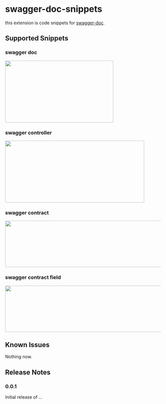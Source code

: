 # swagger-doc-snippets

this extension is code snippets for [swagger-doc](https://github.com/Ysj291823/egg-swagger-doc#readme).

## Supported Snippets

### swagger doc

<img src='https://i.loli.net/2019/06/21/5d0c9499dfc4383797.gif' style='height: 200px; width: 350px;'/>

### swagger controller

<img src='https://i.loli.net/2019/06/21/5d0c94d67231527662.gif' style='height: 200px; width: 450px;'/>

### swagger contract

<img src='https://i.loli.net/2019/06/21/5d0c94d67500983658.gif' style='height: 150px; width: 600px;'/>

### swagger contract field

<img src='https://i.loli.net/2019/06/21/5d0c95e14ebb865127.gif' style='height: 150px; width: 700px;'/>

## Known Issues

Nothing now.

## Release Notes

### 0.0.1

Initial release of ...
